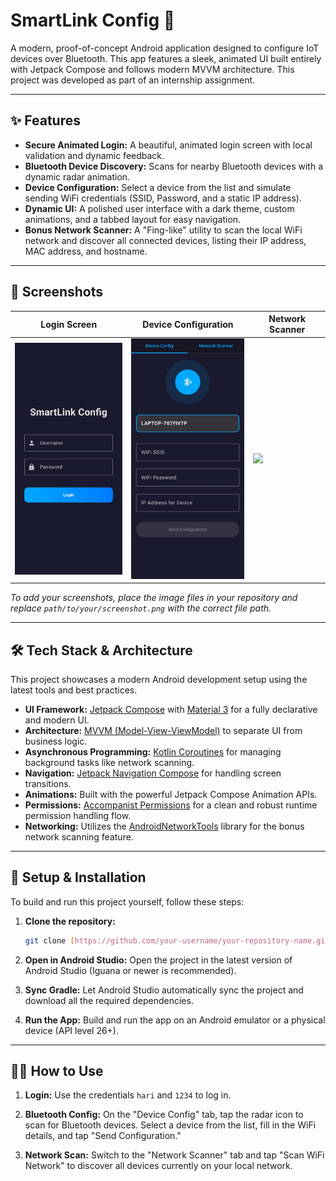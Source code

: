 ﻿# SmartLink Config 📡

A modern, proof-of-concept Android application designed to configure IoT devices over Bluetooth. This app features a sleek, animated UI built entirely with Jetpack Compose and follows modern MVVM architecture. This project was developed as part of an internship assignment.

---
## ✨ Features

- **Secure Animated Login:** A beautiful, animated login screen with local validation and dynamic feedback.
- **Bluetooth Device Discovery:** Scans for nearby Bluetooth devices with a dynamic radar animation.
- **Device Configuration:** Select a device from the list and simulate sending WiFi credentials (SSID, Password, and a static IP address).
- **Dynamic UI:** A polished user interface with a dark theme, custom animations, and a tabbed layout for easy navigation.
- **Bonus Network Scanner:** A "Fing-like" utility to scan the local WiFi network and discover all connected devices, listing their IP address, MAC address, and hostname.

---
## 📸 Screenshots

| Login Screen                                       | Device Configuration                                   | Network Scanner                                  |
| -------------------------------------------------- | ------------------------------------------------------ | ------------------------------------------------ |
| <img src="login.png?raw=true" width="200">     |  <img src="config.png?raw=true" width="200">      | <img src="networkscan?raw=true" width="200">    |

*To add your screenshots, place the image files in your repository and replace `path/to/your/screenshot.png` with the correct file path.*

---
## 🛠️ Tech Stack & Architecture

This project showcases a modern Android development setup using the latest tools and best practices.

- **UI Framework:** [Jetpack Compose](https://developer.android.com/jetpack/compose) with [Material 3](https://m3.material.io/) for a fully declarative and modern UI.
- **Architecture:** [MVVM (Model-View-ViewModel)](https://developer.android.com/jetpack/guide) to separate UI from business logic.
- **Asynchronous Programming:** [Kotlin Coroutines](https://kotlinlang.org/docs/coroutines-overview.html) for managing background tasks like network scanning.
- **Navigation:** [Jetpack Navigation Compose](https://developer.android.com/jetpack/compose/navigation) for handling screen transitions.
- **Animations:** Built with the powerful Jetpack Compose Animation APIs.
- **Permissions:** [Accompanist Permissions](https://google.github.io/accompanist/permissions/) for a clean and robust runtime permission handling flow.
- **Networking:** Utilizes the [AndroidNetworkTools](https://github.com/stealthcopter/AndroidNetworkTools) library for the bonus network scanning feature.

---
## 🚀 Setup & Installation

To build and run this project yourself, follow these steps:

1.  **Clone the repository:**
    ```bash
    git clone [https://github.com/your-username/your-repository-name.git](https://github.com/your-username/your-repository-name.git)
    ```
2.  **Open in Android Studio:**
    Open the project in the latest version of Android Studio (Iguana or newer is recommended).

3.  **Sync Gradle:**
    Let Android Studio automatically sync the project and download all the required dependencies.

4.  **Run the App:**
    Build and run the app on an Android emulator or a physical device (API level 26+).

---
## 🧑‍💻 How to Use

1.  **Login:** Use the credentials `hari` and `1234` to log in.
2.  **Bluetooth Config:** On the "Device Config" tab, tap the radar icon to scan for Bluetooth devices. Select a device from the list, fill in the WiFi details, and tap "Send Configuration."

3.  **Network Scan:** Switch to the "Network Scanner" tab and tap "Scan WiFi Network" to discover all devices currently on your local network.



